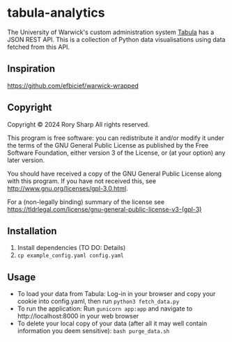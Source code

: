 # tabula-analytics
The University of Warwick's custom administration system [Tabula](https://warwick.ac.uk/services/its/servicessupport/web/tabula/) has a JSON REST API. This is a collection of Python data visualisations using data fetched from this API.

## Inspiration
https://github.com/efbicief/warwick-wrapped

## Copyright
Copyright © 2024  Rory Sharp All rights reserved.

This program is free software: you can redistribute it and/or modify
it under the terms of the GNU General Public License as published by
the Free Software Foundation, either version 3 of the License, or
(at your option) any later version.

You should have received a copy of the GNU General Public License
along with this program.  If you have not received this, see <http://www.gnu.org/licenses/gpl-3.0.html>.

For a (non-legally binding) summary of the license see https://tldrlegal.com/license/gnu-general-public-license-v3-(gpl-3)

## Installation
1. Install dependencies (TO DO: Details)
2. `cp example_config.yaml config.yaml`

## Usage
* To load your data from Tabula: Log-in in your browser and copy your cookie into config.yaml, then run `python3 fetch_data.py`
* To run the application: Run `gunicorn app:app` and navigate to http://localhost:8000 in your web browser
* To delete your local copy of your data (after all it may well contain information you deem sensitive): `bash purge_data.sh`
